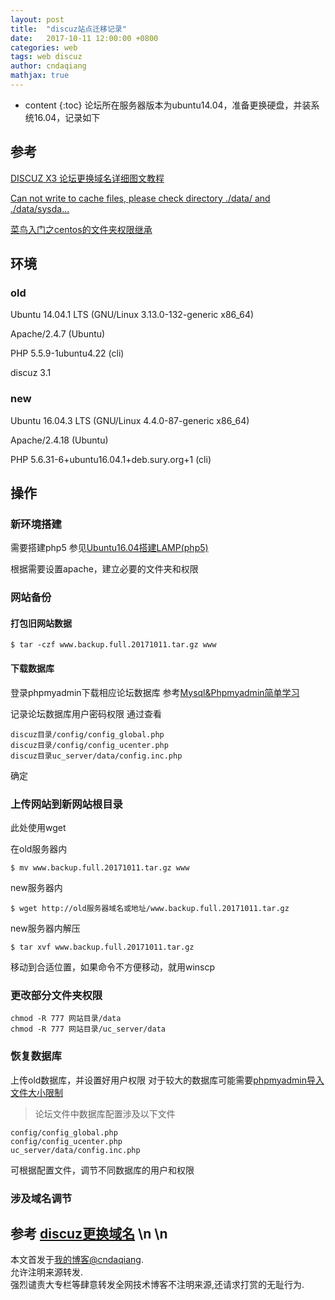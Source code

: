 ```yaml
---
layout: post
title:  "discuz站点迁移记录"
date:   2017-10-11 12:00:00 +0800
categories: web
tags: web discuz 
author: cndaqiang
mathjax: true
---
```

* content
{:toc}
论坛所在服务器版本为ubuntu14.04，准备更换硬盘，并装系统16.04，记录如下





## 参考
[DISCUZ X3 论坛更换域名详细图文教程
](http://www.51php.com/discuz/17182.html)

[Can not write to cache files, please check directory ./data/ and ./data/sysda...](http://www.discuz.net/thread-3258692-1-1.html)

[菜鸟入门之centos的文件夹权限继承](http://www.chinaz.com/server/2009/0512/75598.shtml)
## 环境
### old
Ubuntu 14.04.1 LTS (GNU/Linux 3.13.0-132-generic x86_64)

Apache/2.4.7 (Ubuntu)

PHP 5.5.9-1ubuntu4.22 (cli)

discuz 3.1

### new
Ubuntu 16.04.3 LTS (GNU/Linux 4.4.0-87-generic x86_64)

Apache/2.4.18 (Ubuntu)

PHP 5.6.31-6+ubuntu16.04.1+deb.sury.org+1 (cli) 

## 操作
### 新环境搭建
需要搭建php5
参见[Ubuntu16.04搭建LAMP(php5)](/2017/10/11/ubutnu1604-lamp5/)

根据需要设置apache，建立必要的文件夹和权限
### 网站备份
#### 打包旧网站数据
```
$ tar -czf www.backup.full.20171011.tar.gz www
```
#### 下载数据库
登录phpmyadmin下载相应论坛数据库
参考[Mysql&Phpmyadmin简单学习](/2017/09/27/mysql/)

记录论坛数据库用户密码权限
通过查看
```
discuz目录/config/config_global.php 
discuz目录/config/config_ucenter.php
discuz目录uc_server/data/config.inc.php 
```
确定
### 上传网站到新网站根目录
此处使用wget

在old服务器内
```
$ mv www.backup.full.20171011.tar.gz www
```
new服务器内
```
$ wget http://old服务器域名或地址/www.backup.full.20171011.tar.gz
```
new服务器内解压
```
$ tar xvf www.backup.full.20171011.tar.gz
```
移动到合适位置，如果命令不方便移动，就用winscp
### 更改部分文件夹权限
```
chmod -R 777 网站目录/data
chmod -R 777 网站目录/uc_server/data
```
### 恢复数据库
上传old数据库，并设置好用户权限
对于较大的数据库可能需要[phpmyadmin导入文件大小限制](/2017/10/11/phpmyadmin-import/)

>论坛文件中数据库配置涉及以下文件
```
config/config_global.php 
config/config_ucenter.php
uc_server/data/config.inc.php 
```

可根据配置文件，调节不同数据库的用户和权限

### 涉及域名调节
参考
[discuz更换域名](/2017/10/12/discuz-change-domain/)
\n
\n
------
本文首发于[我的博客@cndaqiang](https://cndaqiang.github.io/).<br>
允许注明来源转发.<br>
强烈谴责大专栏等肆意转发全网技术博客不注明来源,还请求打赏的无耻行为.
